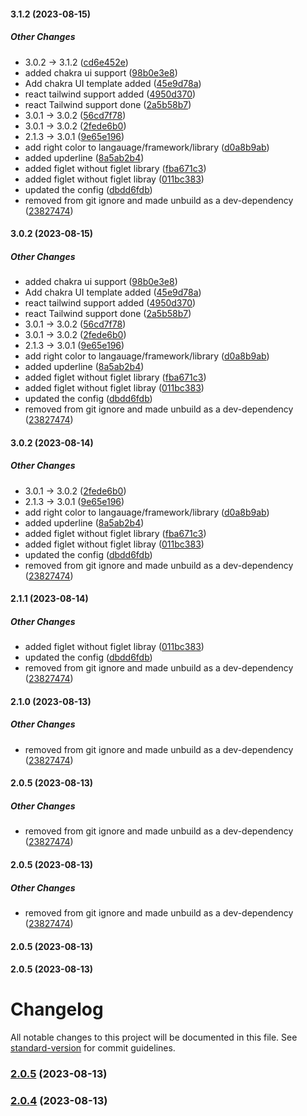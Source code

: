#### 3.1.2 (2023-08-15)

##### Other Changes

*  3.0.2 -> 3.1.2 ([cd6e452e](https://github.com/HarshKumarraghav/balloon.js/commit/cd6e452e2d1526eeac4097699c4b91e002a0de73))
*  added chakra ui support ([98b0e3e8](https://github.com/HarshKumarraghav/balloon.js/commit/98b0e3e8742f7b01c582c8d7fbc301af296accd9))
*  Add chakra UI template added ([45e9d78a](https://github.com/HarshKumarraghav/balloon.js/commit/45e9d78acd7e784e39d37d6820af710a00cd7c7e))
*  react tailwind support added ([4950d370](https://github.com/HarshKumarraghav/balloon.js/commit/4950d370726bceb2f3c42cc5ebaa2f11478663a9))
*  react Tailwind support done ([2a5b58b7](https://github.com/HarshKumarraghav/balloon.js/commit/2a5b58b72444f6d1e67633aa874736fd096ae831))
*  3.0.1 -> 3.0.2 ([56cd7f78](https://github.com/HarshKumarraghav/balloon.js/commit/56cd7f7820f8225e4266f9aa70c3fb8da5cd4e60))
*  3.0.1 -> 3.0.2 ([2fede6b0](https://github.com/HarshKumarraghav/balloon.js/commit/2fede6b06de12e9f407ba9190ce6e40433d2a5ee))
*  2.1.3 -> 3.0.1 ([9e65e196](https://github.com/HarshKumarraghav/balloon.js/commit/9e65e196d910a9e970c1e30024333832744af9f8))
*  add right color to langauage/framework/library ([d0a8b9ab](https://github.com/HarshKumarraghav/balloon.js/commit/d0a8b9abb1020c0684d03c8a030dd8b0a7b021be))
*  added upderline ([8a5ab2b4](https://github.com/HarshKumarraghav/balloon.js/commit/8a5ab2b4b913688472beaade83070e03d6ef0fc7))
*  added figlet without figlet library ([fba671c3](https://github.com/HarshKumarraghav/balloon.js/commit/fba671c3debc7c887bbd3e3f0a19ad2af617f5f8))
*  added figlet without figlet libray ([011bc383](https://github.com/HarshKumarraghav/balloon.js/commit/011bc3836f726cfc5467c2e3d2a742c703c826e1))
*  updated the config ([dbdd6fdb](https://github.com/HarshKumarraghav/balloon.js/commit/dbdd6fdbd3bfcc451c1937768affb0bc9deaa2dc))
*  removed from git ignore and made unbuild as a dev-dependency ([23827474](https://github.com/HarshKumarraghav/balloon.js/commit/23827474a2474d57928d85b76afdb29a07ecc02a))

#### 3.0.2 (2023-08-15)

##### Other Changes

*  added chakra ui support ([98b0e3e8](https://github.com/HarshKumarraghav/balloon.js/commit/98b0e3e8742f7b01c582c8d7fbc301af296accd9))
*  Add chakra UI template added ([45e9d78a](https://github.com/HarshKumarraghav/balloon.js/commit/45e9d78acd7e784e39d37d6820af710a00cd7c7e))
*  react tailwind support added ([4950d370](https://github.com/HarshKumarraghav/balloon.js/commit/4950d370726bceb2f3c42cc5ebaa2f11478663a9))
*  react Tailwind support done ([2a5b58b7](https://github.com/HarshKumarraghav/balloon.js/commit/2a5b58b72444f6d1e67633aa874736fd096ae831))
*  3.0.1 -> 3.0.2 ([56cd7f78](https://github.com/HarshKumarraghav/balloon.js/commit/56cd7f7820f8225e4266f9aa70c3fb8da5cd4e60))
*  3.0.1 -> 3.0.2 ([2fede6b0](https://github.com/HarshKumarraghav/balloon.js/commit/2fede6b06de12e9f407ba9190ce6e40433d2a5ee))
*  2.1.3 -> 3.0.1 ([9e65e196](https://github.com/HarshKumarraghav/balloon.js/commit/9e65e196d910a9e970c1e30024333832744af9f8))
*  add right color to langauage/framework/library ([d0a8b9ab](https://github.com/HarshKumarraghav/balloon.js/commit/d0a8b9abb1020c0684d03c8a030dd8b0a7b021be))
*  added upderline ([8a5ab2b4](https://github.com/HarshKumarraghav/balloon.js/commit/8a5ab2b4b913688472beaade83070e03d6ef0fc7))
*  added figlet without figlet library ([fba671c3](https://github.com/HarshKumarraghav/balloon.js/commit/fba671c3debc7c887bbd3e3f0a19ad2af617f5f8))
*  added figlet without figlet libray ([011bc383](https://github.com/HarshKumarraghav/balloon.js/commit/011bc3836f726cfc5467c2e3d2a742c703c826e1))
*  updated the config ([dbdd6fdb](https://github.com/HarshKumarraghav/balloon.js/commit/dbdd6fdbd3bfcc451c1937768affb0bc9deaa2dc))
*  removed from git ignore and made unbuild as a dev-dependency ([23827474](https://github.com/HarshKumarraghav/balloon.js/commit/23827474a2474d57928d85b76afdb29a07ecc02a))

#### 3.0.2 (2023-08-14)

##### Other Changes

*  3.0.1 -> 3.0.2 ([2fede6b0](https://github.com/HarshKumarraghav/balloon.js/commit/2fede6b06de12e9f407ba9190ce6e40433d2a5ee))
*  2.1.3 -> 3.0.1 ([9e65e196](https://github.com/HarshKumarraghav/balloon.js/commit/9e65e196d910a9e970c1e30024333832744af9f8))
*  add right color to langauage/framework/library ([d0a8b9ab](https://github.com/HarshKumarraghav/balloon.js/commit/d0a8b9abb1020c0684d03c8a030dd8b0a7b021be))
*  added upderline ([8a5ab2b4](https://github.com/HarshKumarraghav/balloon.js/commit/8a5ab2b4b913688472beaade83070e03d6ef0fc7))
*  added figlet without figlet library ([fba671c3](https://github.com/HarshKumarraghav/balloon.js/commit/fba671c3debc7c887bbd3e3f0a19ad2af617f5f8))
*  added figlet without figlet libray ([011bc383](https://github.com/HarshKumarraghav/balloon.js/commit/011bc3836f726cfc5467c2e3d2a742c703c826e1))
*  updated the config ([dbdd6fdb](https://github.com/HarshKumarraghav/balloon.js/commit/dbdd6fdbd3bfcc451c1937768affb0bc9deaa2dc))
*  removed from git ignore and made unbuild as a dev-dependency ([23827474](https://github.com/HarshKumarraghav/balloon.js/commit/23827474a2474d57928d85b76afdb29a07ecc02a))

#### 2.1.1 (2023-08-14)

##### Other Changes

*  added figlet without figlet libray ([011bc383](https://github.com/HarshKumarraghav/balloon.js/commit/011bc3836f726cfc5467c2e3d2a742c703c826e1))
*  updated the config ([dbdd6fdb](https://github.com/HarshKumarraghav/balloon.js/commit/dbdd6fdbd3bfcc451c1937768affb0bc9deaa2dc))
*  removed from git ignore and made unbuild as a dev-dependency ([23827474](https://github.com/HarshKumarraghav/balloon.js/commit/23827474a2474d57928d85b76afdb29a07ecc02a))

#### 2.1.0 (2023-08-13)

##### Other Changes

*  removed from git ignore and made unbuild as a dev-dependency ([23827474](https://github.com/HarshKumarraghav/balloon.js/commit/23827474a2474d57928d85b76afdb29a07ecc02a))

#### 2.0.5 (2023-08-13)

##### Other Changes

*  removed from git ignore and made unbuild as a dev-dependency ([23827474](https://github.com/HarshKumarraghav/balloon.js/commit/23827474a2474d57928d85b76afdb29a07ecc02a))

#### 2.0.5 (2023-08-13)

##### Other Changes

*  removed from git ignore and made unbuild as a dev-dependency ([23827474](https://github.com/HarshKumarraghav/balloon.js/commit/23827474a2474d57928d85b76afdb29a07ecc02a))

#### 2.0.5 (2023-08-13)

#### 2.0.5 (2023-08-13)

# Changelog

All notable changes to this project will be documented in this file. See [standard-version](https://github.com/conventional-changelog/standard-version) for commit guidelines.

### [2.0.5](https://github.com/HarshKumarraghav/balloon.js/compare/v2.0.4...v2.0.5) (2023-08-13)

### [2.0.4](https://github.com/HarshKumarraghav/balloon.js/compare/v2.0.3...v2.0.4) (2023-08-13)

